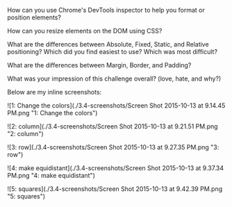 



How can you use Chrome's DevTools inspector to help you format or position elements?

How can you resize elements on the DOM using CSS?

What are the differences between Absolute, Fixed, Static, and Relative positioning? Which did you find easiest to use? Which was most difficult?

What are the differences between Margin, Border, and Padding?

What was your impression of this challenge overall? (love, hate, and why?)

Below are my inline screenshots:

![1: Change the colors](./3.4-screenshots/Screen Shot 2015-10-13 at 9.14.45 PM.png "1: Change the colors")

![2: column](./3.4-screenshots/Screen Shot 2015-10-13 at 9.21.51 PM.png "2: column")

![3: row](./3.4-screenshots/Screen Shot 2015-10-13 at 9.27.35 PM.png "3: row")

![4: make equidistant](./3.4-screenshots/Screen Shot 2015-10-13 at 9.37.34 PM.png "4: make equidistant")

![5: squares](./3.4-screenshots/Screen Shot 2015-10-13 at 9.42.39 PM.png "5: squares")